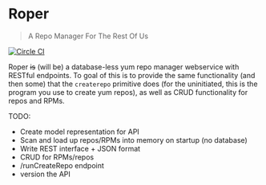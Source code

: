 # Roper
> A Repo Manager For The Rest Of Us

[![Circle CI](https://circleci.com/gh/alapidas/roper.svg?style=svg)](https://circleci.com/gh/alapidas/roper)

Roper ~~is~~ (will be) a database-less yum repo manager webservice with
RESTful endpoints.  To goal of this is to provide the same functionality
(and then some) that the `createrepo` primitive does (for the uninitiated,
this is the program you use to create yum repos), as well as CRUD functionality
for repos and RPMs.

TODO:
- Create model representation for API
- Scan and load up repos/RPMs into memory on startup (no database)
- Write REST interface + JSON format
- CRUD for RPMs/repos
- /runCreateRepo endpoint
- version the API
